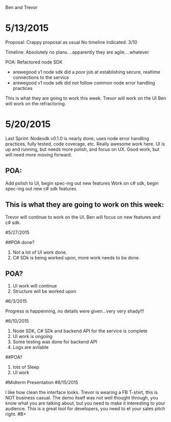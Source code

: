 Ben and Trevor

# 5/13/2015

Proposal:
Crappy proposal as usual
No timeline indicated.
3/10

Timeline:
Absolutely no plans....apparently they are agile....whatever

POA:
Refactored node SDK
- arewegood v1 node sdk did a poor job at establishing secure, realtime connections to the
service
- arewegood v1 node sdk did not follow common node error handling practices

This is what they are going to work this week.
Trevor will work on the UI
Ben will work on the refractoring.

# 5/20/2015

Last Sprint:
Nodesdk v0.1.0 is nearly done, uses node error handling practices, fully tested, code coverage, etc. Really awesome work here.
UI is up and running, but needs more polish, and focus on UX. Good work, but will need more moving forward.

## POA:
Add polish to UI, begin spec-ing out new features
Work on c# sdk, begin spec-ing out new c# sdk features

## This is what they are going to work on this week:
Trevor will continue to work on the UI.
Ben will focus on new features and c# sdk.

#5/27/2015

##POA done?
1. Not a lot of UI work done.
2. C# SDk is being worked upon, more work needs to be done.

## POA?

1. UI work will continue
2. Structure will be worked upon

#6/3/2015

Progress is happenning, no details were given...very very shady!!!

#6/10/2015

1. Node SDK, C# SDk and backend API for the service is complete
2. UI work is ongoing
3. Some testing was done for backend API
4. Logs are avilable 

##POA?
1. lots of Sleep
2. UI work 

#Midterm Presentation
#6/15/2015

I like how clean the interface looks. 
Trevor is wearing a FB T-shirt, this is NOT business casual.
The demo itself was not well thought through, you know what you are talking about, but you need to make it interesting to your audience.
This is a great tool for developers, you need to et your sales pitch right.
#B+







